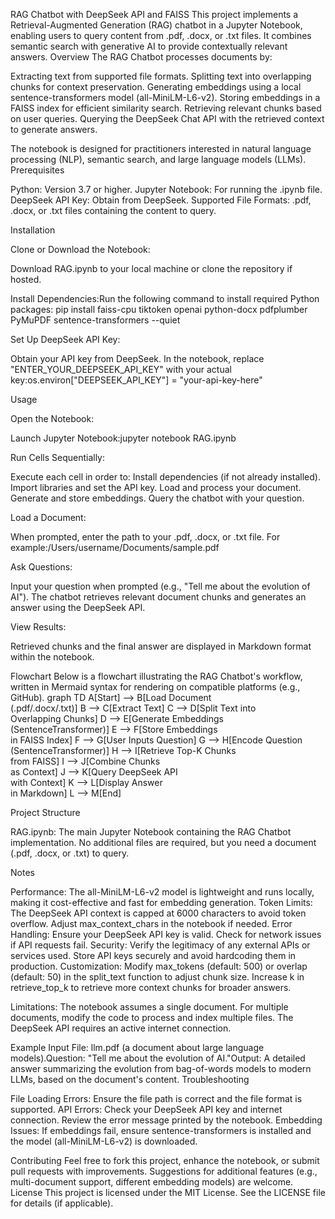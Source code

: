RAG Chatbot with DeepSeek API and FAISS
This project implements a Retrieval-Augmented Generation (RAG) chatbot in a Jupyter Notebook, enabling users to query content from .pdf, .docx, or .txt files. It combines semantic search with generative AI to provide contextually relevant answers.
Overview
The RAG Chatbot processes documents by:

Extracting text from supported file formats.
Splitting text into overlapping chunks for context preservation.
Generating embeddings using a local sentence-transformers model (all-MiniLM-L6-v2).
Storing embeddings in a FAISS index for efficient similarity search.
Retrieving relevant chunks based on user queries.
Querying the DeepSeek Chat API with the retrieved context to generate answers.

The notebook is designed for practitioners interested in natural language processing (NLP), semantic search, and large language models (LLMs).
Prerequisites

Python: Version 3.7 or higher.
Jupyter Notebook: For running the .ipynb file.
DeepSeek API Key: Obtain from DeepSeek.
Supported File Formats: .pdf, .docx, or .txt files containing the content to query.

Installation

Clone or Download the Notebook:

Download RAG.ipynb to your local machine or clone the repository if hosted.


Install Dependencies:Run the following command to install required Python packages:
pip install faiss-cpu tiktoken openai python-docx pdfplumber PyMuPDF sentence-transformers --quiet


Set Up DeepSeek API Key:

Obtain your API key from DeepSeek.
In the notebook, replace "ENTER_YOUR_DEEPSEEK_API_KEY" with your actual key:os.environ["DEEPSEEK_API_KEY"] = "your-api-key-here"





Usage

Open the Notebook:

Launch Jupyter Notebook:jupyter notebook RAG.ipynb




Run Cells Sequentially:

Execute each cell in order to:
Install dependencies (if not already installed).
Import libraries and set the API key.
Load and process your document.
Generate and store embeddings.
Query the chatbot with your question.




Load a Document:

When prompted, enter the path to your .pdf, .docx, or .txt file. For example:/Users/username/Documents/sample.pdf




Ask Questions:

Input your question when prompted (e.g., "Tell me about the evolution of AI").
The chatbot retrieves relevant document chunks and generates an answer using the DeepSeek API.


View Results:

Retrieved chunks and the final answer are displayed in Markdown format within the notebook.



Flowchart
Below is a flowchart illustrating the RAG Chatbot's workflow, written in Mermaid syntax for rendering on compatible platforms (e.g., GitHub).
graph TD
    A[Start] --> B[Load Document<br>(.pdf/.docx/.txt)]
    B --> C[Extract Text]
    C --> D[Split Text into<br>Overlapping Chunks]
    D --> E[Generate Embeddings<br>(SentenceTransformer)]
    E --> F[Store Embeddings<br>in FAISS Index]
    F --> G[User Inputs Question]
    G --> H[Encode Question<br>(SentenceTransformer)]
    H --> I[Retrieve Top-K Chunks<br>from FAISS]
    I --> J[Combine Chunks<br>as Context]
    J --> K[Query DeepSeek API<br>with Context]
    K --> L[Display Answer<br>in Markdown]
    L --> M[End]

Project Structure

RAG.ipynb: The main Jupyter Notebook containing the RAG Chatbot implementation.
No additional files are required, but you need a document (.pdf, .docx, or .txt) to query.

Notes

Performance: The all-MiniLM-L6-v2 model is lightweight and runs locally, making it cost-effective and fast for embedding generation.
Token Limits: The DeepSeek API context is capped at 6000 characters to avoid token overflow. Adjust max_context_chars in the notebook if needed.
Error Handling: Ensure your DeepSeek API key is valid. Check for network issues if API requests fail.
Security: Verify the legitimacy of any external APIs or services used. Store API keys securely and avoid hardcoding them in production.
Customization:
Modify max_tokens (default: 500) or overlap (default: 50) in the split_text function to adjust chunk size.
Increase k in retrieve_top_k to retrieve more context chunks for broader answers.


Limitations:
The notebook assumes a single document. For multiple documents, modify the code to process and index multiple files.
The DeepSeek API requires an active internet connection.



Example
Input File: llm.pdf (a document about large language models).Question: "Tell me about the evolution of AI."Output: A detailed answer summarizing the evolution from bag-of-words models to modern LLMs, based on the document's content.
Troubleshooting

File Loading Errors: Ensure the file path is correct and the file format is supported.
API Errors: Check your DeepSeek API key and internet connection. Review the error message printed by the notebook.
Embedding Issues: If embeddings fail, ensure sentence-transformers is installed and the model (all-MiniLM-L6-v2) is downloaded.

Contributing
Feel free to fork this project, enhance the notebook, or submit pull requests with improvements. Suggestions for additional features (e.g., multi-document support, different embedding models) are welcome.
License
This project is licensed under the MIT License. See the LICENSE file for details (if applicable).
